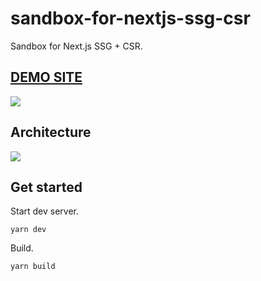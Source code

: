 # sandbox-for-nextjs-ssg-csr
Sandbox for Next.js SSG + CSR.

## [DEMO SITE](https://sandbox-for-nextjs-ssg-csr.vercel.app/)
![](https://i.gyazo.com/1abc8058b69b0a635a0ab931c1513657.png)

## Architecture

![](https://i.gyazo.com/362aa902bc833ab00cd119dcf3a4bcda.png)


## Get started
Start dev server.

```
yarn dev
```

Build.

```
yarn build
```
